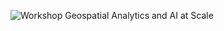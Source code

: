 ![Workshop Geospatial Analytics and AI at Scale](https://user-images.githubusercontent.com/177647/145778452-53ca3b1a-8ccd-4bc3-9b7f-b59f74c9fed2.png)
